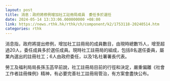 ```yaml
---
layout: post
title: 消息：政府將修例增加社工註冊局成員　委任多於選任
date: 2024-05-14 13:33:06.000000000 +08:00
link: https://news.rthk.hk/rthk/ch/component/k2/1753118-20240514.htm
categories: rthk
---
```


消息指，政府將提出修例，增加社工註冊局的成員數目，由現時總數15人，增至超過20人，委任成員多於選任成員。現時社工註冊局的組成，包括8名選任委員，屬業內選出的註冊社工；6人由政府委任，以及1名社署署長代表。

勞工及福利局局長孫玉菡早前說，社工註冊局目前的行徑和決定，嚴重偏離《社會工作者註冊條例》精神，有必要完善社工註冊局管治，有方案會盡快公布。
